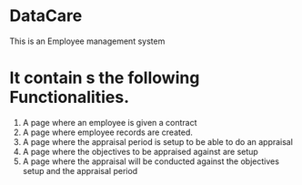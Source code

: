 # DataCare
This is an Employee management system

# It contain s the following Functionalities.
1.	A page where an employee is given a contract
2.	A page where employee records are created.
3.	A page where the appraisal period is setup to be able to do an appraisal
4.	A page where the objectives to be appraised against are setup
5.	A page where the appraisal will be conducted against the objectives setup and the appraisal period
